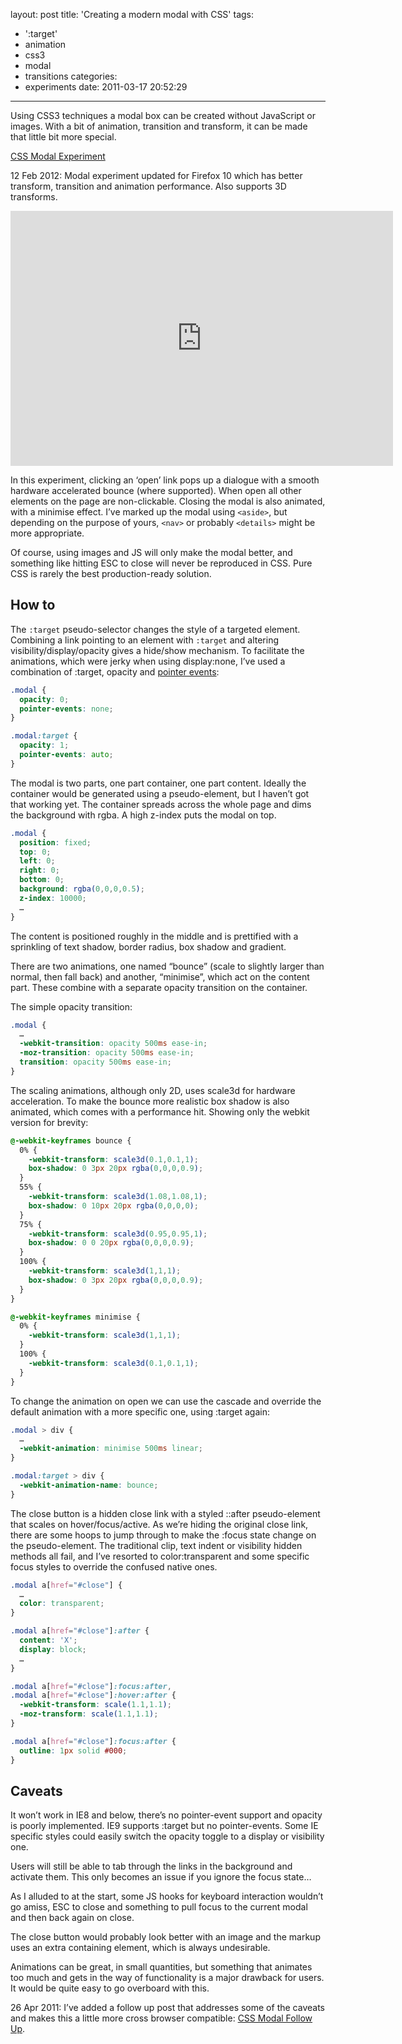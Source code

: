 layout: post
title: 'Creating a modern modal with CSS'
tags:
  - ':target'
  - animation
  - css3
  - modal
  - transitions
categories:
  - experiments
date: 2011-03-17 20:52:29
---

Using CSS3 techniques a modal box can be created without JavaScript or images. With a bit of animation, transition and transform, it can be made that little bit more special.

[CSS Modal Experiment](/experiments/modal/)

<time datetime="2012-02-12">12 Feb 2012</time>: Modal experiment updated for Firefox 10 which has better transform, transition and animation performance. Also supports 3D transforms.

<div class="video-wrapper"><iframe class="vimeo" src="https://player.vimeo.com/video/21170189" width="612" height="408" frameborder="0"></iframe></div>

In this experiment, clicking an ‘open’ link pops up a dialogue with a smooth hardware accelerated bounce (where supported). When open all other elements on the page are non-clickable. Closing the modal is also animated, with a minimise effect. I’ve marked up the modal using `<aside>`, but depending on the purpose of yours, `<nav>` or probably `<details>` might be more appropriate.

Of course, using images and JS will only make the modal better, and something like hitting ESC to close will never be reproduced in CSS. Pure CSS is rarely the best production-ready solution.

## How to

The `:target` pseudo-selector changes the style of a targeted element. Combining a link pointing to an element with `:target` and altering visibility/display/opacity gives a hide/show mechanism. To facilitate the animations, which were jerky when using display:none, I’ve used a combination of :target, opacity and [pointer events](https://developer.mozilla.org/en/css/pointer-events):

```css
.modal {
  opacity: 0;
  pointer-events: none;
}

.modal:target {
  opacity: 1;
  pointer-events: auto;
}
```

The modal is two parts, one part container, one part content. Ideally the container would be generated using a pseudo-element, but I haven’t got that working yet. The container spreads across the whole page and dims the background with rgba. A high z-index puts the modal on top.

```css
.modal {
  position: fixed;
  top: 0;
  left: 0;
  right: 0;
  bottom: 0;
  background: rgba(0,0,0,0.5);
  z-index: 10000;
  …
}
```

The content is positioned roughly in the middle and is prettified with a sprinkling of text shadow, border radius, box shadow and gradient.

There are two animations, one named “bounce” (scale to slightly larger than normal, then fall back) and another, “minimise”, which act on the content part. These combine with a separate opacity transition on the container.

The simple opacity transition:

```css
.modal {
  …
  -webkit-transition: opacity 500ms ease-in;
  -moz-transition: opacity 500ms ease-in;
  transition: opacity 500ms ease-in;
}
```

The scaling animations, although only 2D, uses scale3d for hardware acceleration. To make the bounce more realistic box shadow is also animated, which comes with a performance hit. Showing only the webkit version for brevity:

```css
@-webkit-keyframes bounce {
  0% {
    -webkit-transform: scale3d(0.1,0.1,1);
    box-shadow: 0 3px 20px rgba(0,0,0,0.9);
  }
  55% {
    -webkit-transform: scale3d(1.08,1.08,1);
    box-shadow: 0 10px 20px rgba(0,0,0,0);
  }
  75% {
    -webkit-transform: scale3d(0.95,0.95,1);
    box-shadow: 0 0 20px rgba(0,0,0,0.9);
  }
  100% {
    -webkit-transform: scale3d(1,1,1);
    box-shadow: 0 3px 20px rgba(0,0,0,0.9);
  }
}

@-webkit-keyframes minimise {
  0% {
    -webkit-transform: scale3d(1,1,1);
  }
  100% {
    -webkit-transform: scale3d(0.1,0.1,1);
  }
}
```

To change the animation on open we can use the cascade and override the default animation with a more specific one, using :target again:

```css
.modal > div {
  …
  -webkit-animation: minimise 500ms linear;
}

.modal:target > div {
  -webkit-animation-name: bounce;
}
```

The close button is a hidden close link with a styled ::after pseudo-element that scales on hover/focus/active. As we’re hiding the original close link, there are some hoops to jump through to make the :focus state change on the pseudo-element. The traditional clip, text indent or visibility hidden methods all fail, and I’ve resorted to color:transparent and some specific focus styles to override the confused native ones.

```css
.modal a[href="#close"] {
  …
  color: transparent;
}

.modal a[href="#close"]:after {
  content: 'X';
  display: block;
  …
}

.modal a[href="#close"]:focus:after,
.modal a[href="#close"]:hover:after {
  -webkit-transform: scale(1.1,1.1);
  -moz-transform: scale(1.1,1.1);
}

.modal a[href="#close"]:focus:after {
  outline: 1px solid #000;
}
```

## Caveats

It won’t work in IE8 and below, there’s no pointer-event support and opacity is poorly implemented. IE9 supports :target but no pointer-events. Some IE specific styles could easily switch the opacity toggle to a display or visibility one.

Users will still be able to tab through the links in the background and activate them. This only becomes an issue if you ignore the focus state…

As I alluded to at the start, some JS hooks for keyboard interaction wouldn’t go amiss, ESC to close and something to pull focus to the current modal and then back again on close.

The close button would probably look better with an image and the markup uses an extra containing element, which is always undesirable.

Animations can be great, in small quantities, but something that animates too much and gets in the way of functionality is a major drawback for users. It would be quite easy to go overboard with this.

<time datetime="2011-04-26">26 Apr 2011</time>: I’ve added a follow up post that addresses some of the caveats and makes this a little more cross browser compatible: [CSS Modal Follow Up](/2011-04/css-modal-follow-up/).
